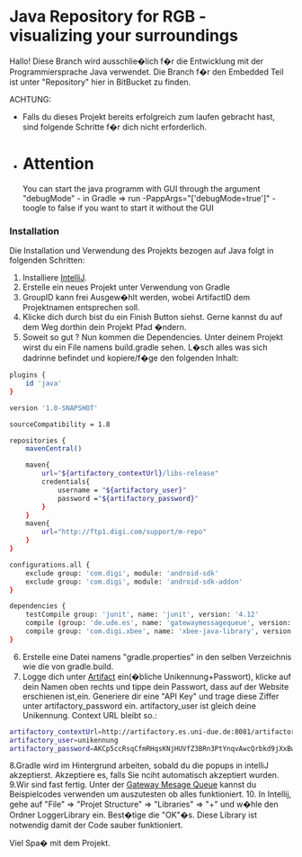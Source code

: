 # Java Repository for RGB - visualizing your surroundings

Hallo!
Diese Branch wird ausschlie�lich f�r die Entwicklung mit der Programmiersprache Java verwendet. Die Branch f�r den Embedded Teil ist unter "Repository" hier in BitBucket zu finden. 

ACHTUNG: 
- Falls du dieses Projekt bereits erfolgreich zum laufen gebracht hast, sind folgende Schritte f�r dich nicht erforderlich.
- # Attention
  You can start the java programm with GUI through the argument "debugMode"
          - in Gradle => run -PappArgs="['debugMode=true']"
          - toogle to false if you want to start it without the GUI
### Installation
Die Installation und Verwendung des Projekts bezogen auf Java folgt in folgenden Schritten:
1. Installiere [IntelliJ](https://www.jetbrains.com/idea/).
2. Erstelle ein neues Projekt unter Verwendung von Gradle
3. GroupID kann frei Ausgew�hlt werden, wobei ArtifactID dem Projektnamen entsprechen soll.
4. Klicke dich durch bist du ein Finish Button siehst. Gerne kannst du auf dem Weg dorthin dein Projekt Pfad �ndern.
5. Soweit so gut ? Nun kommen die Dependencies. Unter deinem Projekt wirst du ein File namens build.gradle sehen. L�sch alles was sich dadrinne befindet und kopiere/f�ge den folgenden Inhalt: 

```sh
plugins {
    id 'java'
}

version '1.0-SNAPSHOT'

sourceCompatibility = 1.8

repositories {
    mavenCentral()

    maven{
        url="${artifactory_contextUrl}/libs-release"
        credentials{
            username = "${artifactory_user}"
            password ="${artifactory_password}"
        }
    }
    maven{
        url="http://ftp1.digi.com/support/m-repo"
    }
}

configurations.all {
    exclude group: 'com.digi', module: 'android-sdk'
    exclude group: 'com.digi', module: 'android-sdk-addon'
}

dependencies {
    testCompile group: 'junit', name: 'junit', version: '4.12'
    compile (group: 'de.ude.es', name: 'gatewaymessagequeue', version: '1.2.2')
    compile group: 'com.digi.xbee', name: 'xbee-java-library', version:'1.2.0'
}
```
6. Erstelle eine Datei namens "gradle.properties" in den selben Verzeichnis wie die von gradle.build. 
7. Logge dich unter [Artifact](http://artifactory.es.uni-due.de:8081) ein(�bliche Unikennung+Passwort), klicke auf dein Namen oben rechts und tippe dein Passwort, dass auf der Website erschienen ist,ein. Generiere dir eine "API Key" und trage diese Ziffer unter artifactory_password ein. artifactory_user ist gleich deine Unikennung. Context URL bleibt so.:  

```sh
artifactory_contextUrl=http://artifactory.es.uni-due.de:8081/artifactory
artifactory_user=unikennung
artifactory_password=AKCp5ccRsqCfmRHqsKNjHUVfZ3BRn3PtYnqvAwcQrbkd9jXxBwfAkATYFDy64TaRW1V17G4nM
```

8.Gradle wird im Hintergrund arbeiten, sobald du die popups in intelliJ akzeptierst. Akzeptiere es, falls Sie nciht automatisch akzeptiert wurden.
9.Wir sind fast fertig. Unter der [Gateway Mesage Queue](https://confluence.es.uni-due.de/display/IM/Gateway+Message+Queue) kannst du Beispielcodes verwenden um auszutesten ob alles funktioniert. 
10. In Intellij, gehe auf "File" => "Projet Structure" => "Libraries" => "+" und w�hle den Ordner LoggerLibrary ein. Best�tige die "OK"�s. Diese Library ist notwendig damit der Code sauber funktioniert. 

Viel Spa� mit dem Projekt.